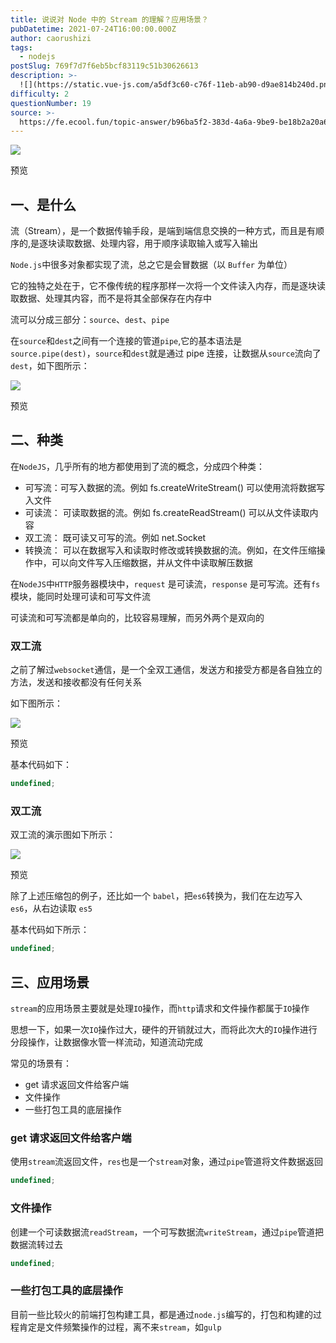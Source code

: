 ```yaml
---
title: 说说对 Node 中的 Stream 的理解？应用场景？
pubDatetime: 2021-07-24T16:00:00.000Z
author: caorushizi
tags:
  - nodejs
postSlug: 769f7d7f6eb5bcf83119c51b30626613
description: >-
  ![](https://static.vue-js.com/a5df3c60-c76f-11eb-ab90-d9ae814b240d.png)预览一、是什么-----流（Stream），是一个数据传输
difficulty: 2
questionNumber: 19
source: >-
  https://fe.ecool.fun/topic-answer/b96ba5f2-383d-4a6a-9be9-be18b2a20a6e?orderBy=updateTime&order=desc&tagId=18
---
```


![](https://static.vue-js.com/a5df3c60-c76f-11eb-ab90-d9ae814b240d.png)

预览

## 一、是什么

流（Stream），是一个数据传输手段，是端到端信息交换的一种方式，而且是有顺序的,是逐块读取数据、处理内容，用于顺序读取输入或写入输出

`Node.js`中很多对象都实现了流，总之它是会冒数据（以 `Buffer` 为单位）

它的独特之处在于，它不像传统的程序那样一次将一个文件读入内存，而是逐块读取数据、处理其内容，而不是将其全部保存在内存中

流可以分成三部分：`source`、`dest`、`pipe`

在`source`和`dest`之间有一个连接的管道`pipe`,它的基本语法是`source.pipe(dest)`，`source`和`dest`就是通过 pipe 连接，让数据从`source`流向了`dest`，如下图所示：

![](https://static.vue-js.com/aec05670-c76f-11eb-ab90-d9ae814b240d.png)

预览

## 二、种类

在`NodeJS`，几乎所有的地方都使用到了流的概念，分成四个种类：

- 可写流：可写入数据的流。例如 fs.createWriteStream() 可以使用流将数据写入文件
- 可读流： 可读取数据的流。例如 fs.createReadStream() 可以从文件读取内容
- 双工流： 既可读又可写的流。例如 net.Socket
- 转换流： 可以在数据写入和读取时修改或转换数据的流。例如，在文件压缩操作中，可以向文件写入压缩数据，并从文件中读取解压数据

在`NodeJS`中`HTTP`服务器模块中，`request` 是可读流，`response` 是可写流。还有`fs` 模块，能同时处理可读和可写文件流

可读流和可写流都是单向的，比较容易理解，而另外两个是双向的

### 双工流

之前了解过`websocket`通信，是一个全双工通信，发送方和接受方都是各自独立的方法，发送和接收都没有任何关系

如下图所示：

![](https://static.vue-js.com/b7ac6d00-c76f-11eb-ab90-d9ae814b240d.png)

预览

基本代码如下：

```typescript
undefined;
```

### 双工流

双工流的演示图如下所示：

![](https://static.vue-js.com/c02883b0-c76f-11eb-ab90-d9ae814b240d.png)

预览

除了上述压缩包的例子，还比如一个 `babel`，把`es6`转换为，我们在左边写入 `es6`，从右边读取 `es5`

基本代码如下所示：

```typescript
undefined;
```

## 三、应用场景

`stream`的应用场景主要就是处理`IO`操作，而`http`请求和文件操作都属于`IO`操作

思想一下，如果一次`IO`操作过大，硬件的开销就过大，而将此次大的`IO`操作进行分段操作，让数据像水管一样流动，知道流动完成

常见的场景有：

- get 请求返回文件给客户端
- 文件操作
- 一些打包工具的底层操作

### get 请求返回文件给客户端

使用`stream`流返回文件，`res`也是一个`stream`对象，通过`pipe`管道将文件数据返回

```typescript
undefined;
```

### 文件操作

创建一个可读数据流`readStream`，一个可写数据流`writeStream`，通过`pipe`管道把数据流转过去

```typescript
undefined;
```

### 一些打包工具的底层操作

目前一些比较火的前端打包构建工具，都是通过`node.js`编写的，打包和构建的过程肯定是文件频繁操作的过程，离不来`stream`，如`gulp`
